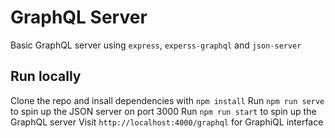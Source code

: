 # GraphQL Server

Basic GraphQL server using `express`, `experss-graphql` and `json-server`

## Run locally

Clone the repo and insall dependencies with `npm install`
Run `npm run serve` to spin up the JSON server on port 3000
Run `npm run start` to spin up the GraphQL server
Visit `http://localhost:4000/graphql` for GraphiQL interface
